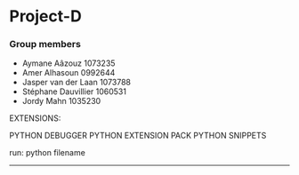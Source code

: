 # Project-D

### Group members

- Aymane Aâzouz 1073235
- Amer Alhasoun 0992644
- Jasper van der Laan 1073788
- Stéphane Dauvillier 1060531
- Jordy Mahn 1035230



EXTENSIONS:

PYTHON DEBUGGER
PYTHON EXTENSION PACK
PYTHON SNIPPETS 

run: python filename

---